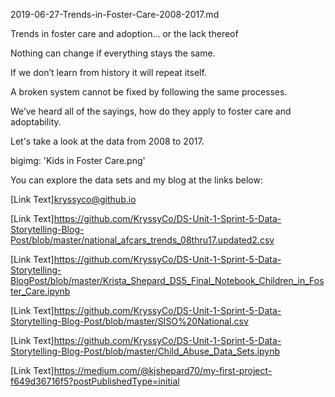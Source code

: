 2019-06-27-Trends-in-Foster-Care-2008-2017.md

Trends in foster care and adoption... or the lack thereof

Nothing can change if everything stays the same. 

If we don’t learn from history it will repeat itself. 

A broken system cannot be fixed by following the same processes.

We’ve heard all of the sayings, how do they apply to foster care and adoptability.

Let's take a look at the data from 2008 to 2017. 

bigimg: 'Kids in Foster Care.png'


You can explore the data sets and my blog at the links below:

[Link Text]kryssyco@github.io

[Link Text]https://github.com/KryssyCo/DS-Unit-1-Sprint-5-Data-Storytelling-Blog-Post/blob/master/national_afcars_trends_08thru17.updated2.csv

[Link Text]https://github.com/KryssyCo/DS-Unit-1-Sprint-5-Data-Storytelling-BlogPost/blob/master/Krista_Shepard_DS5_Final_Notebook_Children_in_Foster_Care.ipynb

[Link Text]https://github.com/KryssyCo/DS-Unit-1-Sprint-5-Data-Storytelling-Blog-Post/blob/master/SISO%20National.csv

[Link Text]https://github.com/KryssyCo/DS-Unit-1-Sprint-5-Data-Storytelling-Blog-Post/blob/master/Child_Abuse_Data_Sets.ipynb

[Link Text]https://medium.com/@kjshepard70/my-first-project-f649d36716f5?postPublishedType=initial


